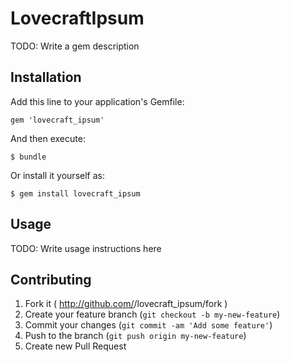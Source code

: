 # LovecraftIpsum

TODO: Write a gem description

## Installation

Add this line to your application's Gemfile:

    gem 'lovecraft_ipsum'

And then execute:

    $ bundle

Or install it yourself as:

    $ gem install lovecraft_ipsum

## Usage

TODO: Write usage instructions here

## Contributing

1. Fork it ( http://github.com/<my-github-username>/lovecraft_ipsum/fork )
2. Create your feature branch (`git checkout -b my-new-feature`)
3. Commit your changes (`git commit -am 'Add some feature'`)
4. Push to the branch (`git push origin my-new-feature`)
5. Create new Pull Request
